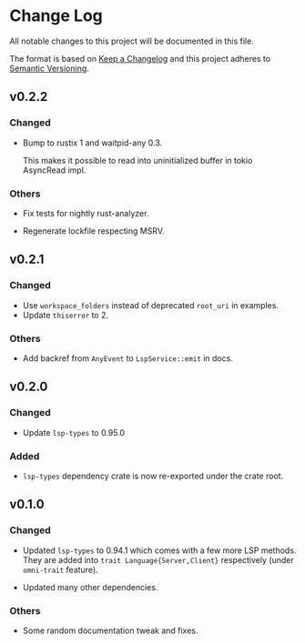 # Change Log

All notable changes to this project will be documented in this file.

The format is based on [Keep a Changelog](https://keepachangelog.com/)
and this project adheres to [Semantic Versioning](https://semver.org/).

## v0.2.2

### Changed

- Bump to rustix 1 and waitpid-any 0.3.

  This makes it possible to read into uninitialized buffer in tokio AsyncRead
  impl.

### Others

- Fix tests for nightly rust-analyzer.

- Regenerate lockfile respecting MSRV.

## v0.2.1

### Changed

- Use `workspace_folders` instead of deprecated `root_uri` in examples.
- Update `thiserror` to 2.

### Others

- Add backref from `AnyEvent` to `LspService::emit` in docs.

## v0.2.0

### Changed

- Update `lsp-types` to 0.95.0

### Added

- `lsp-types` dependency crate is now re-exported under the crate root.

## v0.1.0

### Changed

- Updated `lsp-types` to 0.94.1 which comes with a few more LSP methods.
  They are added into `trait Language{Server,Client}` respectively
  (under `omni-trait` feature).

- Updated many other dependencies.

### Others

- Some random documentation tweak and fixes.
